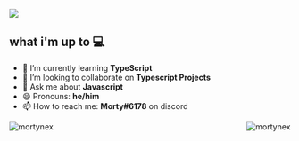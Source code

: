 ![](https://iili.io/5CJjn4.png)

## what i'm up to 💻
- 🌱 I’m currently learning **TypeScript**
- 👯 I’m looking to collaborate on **Typescript Projects**
- 💬 Ask me about **Javascript**
- 😄 Pronouns: **he/him**
- 📫 How to reach me: **Morty#6178** on discord

<p><img align="left" src="https://github-readme-stats.vercel.app/api/top-langs?username=mortynex&show_icons=true&title_color=ffffff&text_color=e8e8e8&bg_color=0d1117&hide_border=true&locale=en&layout=compact" alt="mortynex" /></p>

<p>&nbsp;<img align="right" src="https://github-readme-stats.vercel.app/api?username=mortynex&show_icons=true&title_color=ffffff&text_color=e8e8e8&bg_color=0d1117&hide_border=true&locale=en" alt="mortynex" /></p>
